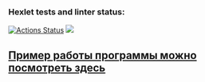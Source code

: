 ### Hexlet tests and linter status:
[![Actions Status](https://github.com/Gadjijka/python-project-83/actions/workflows/hexlet-check.yml/badge.svg)](https://github.com/Gadjijka/python-project-83/actions)
<a href="https://codeclimate.com/github/Gadjijka/python-project-83/maintainability"><img src="https://api.codeclimate.com/v1/badges/39f98ec2ad191c4bc716/maintainability" /></a>

<h2><a href="https://python-project-83-4.onrender.com/">Пример работы программы можно посмотреть здесь</a></h2>
